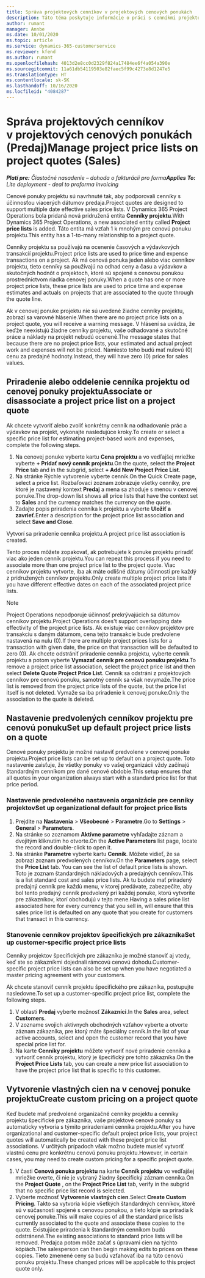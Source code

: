 ```yaml
---
title: Správa projektových cenníkov v projektových cenových ponukách
description: Táto téma poskytuje informácie o práci s cenníkmi projektov v cenových ponukách. (Sales)
author: rumant
manager: Annbe
ms.date: 10/01/2020
ms.topic: article
ms.service: dynamics-365-customerservice
ms.reviewer: kfend
ms.author: rumant
ms.openlocfilehash: 4013d2e8cc0d2329f824a17484ee6f4a054a390e
ms.sourcegitcommit: 11a61db54119503e82faec5f99c4273e8d1247e5
ms.translationtype: HT
ms.contentlocale: sk-SK
ms.lasthandoff: 10/16/2020
ms.locfileid: "4084287"
---
```

# <a name="manage-project-price-lists-on-project-quotes-sales"></a><span data-ttu-id="3d887-104">Správa projektových cenníkov v projektových cenových ponukách (Predaj)</span><span class="sxs-lookup"><span data-stu-id="3d887-104">Manage project price lists on project quotes (Sales)</span></span>

<span data-ttu-id="3d887-105">_**Platí pre:** Čiastočné nasadenie – dohoda o fakturácii pro forma_</span><span class="sxs-lookup"><span data-stu-id="3d887-105">_**Applies To:** Lite deployment - deal to proforma invoicing_</span></span>

<span data-ttu-id="3d887-106">Cenové ponuky projektu sú navrhnuté tak, aby podporovali cenníky s účinnosťou viacerých dátumov predaja.</span><span class="sxs-lookup"><span data-stu-id="3d887-106">Project quotes are designed to support multiple date effective sales price lists.</span></span> <span data-ttu-id="3d887-107">V Dynamics 365 Project Operations bola pridaná nová pridružená entita **Cenníky projektu**.</span><span class="sxs-lookup"><span data-stu-id="3d887-107">With Dynamics 365 Project Operations, a new associated entity called **Project price lists** is added.</span></span> <span data-ttu-id="3d887-108">Táto entita má vzťah 1 k mnohým pre cenovú ponuku projektu.</span><span class="sxs-lookup"><span data-stu-id="3d887-108">This entity has a 1-to-many relationship to a project quote.</span></span>

<span data-ttu-id="3d887-109">Cenníky projektu sa používajú na ocenenie časových a výdavkových transakcií projektu.</span><span class="sxs-lookup"><span data-stu-id="3d887-109">Project price lists are used to price time and expense transactions on a project.</span></span> <span data-ttu-id="3d887-110">Ak má cenová ponuka jeden alebo viac cenníkov projektu, tieto cenníky sa používajú na odhad ceny a času a výdavkov a skutočných hodnôt o projektoch, ktoré sú spojené s cenovou ponukou prostredníctvom riadka cenovej ponuky.</span><span class="sxs-lookup"><span data-stu-id="3d887-110">When a quote has one or more project price lists, these price lists are used to price time and expense estimates and actuals on projects that are associated to the quote through the quote line.</span></span>

<span data-ttu-id="3d887-111">Ak v cenovej ponuke projektu nie sú uvedené žiadne cenníky projektu, zobrazí sa varovné hlásenie.</span><span class="sxs-lookup"><span data-stu-id="3d887-111">When there are no project price lists on a project quote, you will receive a warning message.</span></span> <span data-ttu-id="3d887-112">V hlásení sa uvádza, že keďže neexistujú žiadne cenníky projektu, vaše odhadované a skutočné práce a náklady na projekt nebudú ocenené.</span><span class="sxs-lookup"><span data-stu-id="3d887-112">The message states that because there are no project price lists, your estimated and actual project work and expenses will not be priced.</span></span> <span data-ttu-id="3d887-113">Namiesto toho budú mať nulovú (0) cenu za predajné hodnoty.</span><span class="sxs-lookup"><span data-stu-id="3d887-113">Instead, they will have zero (0) price for sales values.</span></span>

## <a name="associate-or-disassociate-a-project-price-list-on-a-project-quote"></a><span data-ttu-id="3d887-114">Priradenie alebo oddelenie cenníka projektu od cenovej ponuky projektu</span><span class="sxs-lookup"><span data-stu-id="3d887-114">Associate or disassociate a project price list on a project quote</span></span>

<span data-ttu-id="3d887-115">Ak chcete vytvoriť alebo zvoliť konkrétny cenník na odhadovanie prác a výdavkov na projekt, vykonajte nasledujúce kroky.</span><span class="sxs-lookup"><span data-stu-id="3d887-115">To create or select a specific price list for estimating project-based work and expenses, complete the following steps.</span></span>

1. <span data-ttu-id="3d887-116">Na cenovej ponuke vyberte kartu **Cena projektu** a vo vedľajšej mriežke vyberte **+ Pridať nový cenník projektu**.</span><span class="sxs-lookup"><span data-stu-id="3d887-116">On the quote, select the **Project Price** tab and in the subgrid, select **+ Add New Project Price List**.</span></span>
2. <span data-ttu-id="3d887-117">Na stránke Rýchle vytvorenie vyberte cenník.</span><span class="sxs-lookup"><span data-stu-id="3d887-117">On the Quick Create page, select a price list.</span></span> <span data-ttu-id="3d887-118">Rozbaľovací zoznam zobrazuje všetky cenníky, pre ktoré je nastavený kontext **Predaj** a mena sa zhoduje s menou v cenovej ponuke.</span><span class="sxs-lookup"><span data-stu-id="3d887-118">The drop-down list shows all price lists that have the context set to **Sales** and the currency matches the currency on the quote.</span></span>
4. <span data-ttu-id="3d887-119">Zadajte popis priradenia cenníka k projektu a vyberte **Uložiť a zavrieť**.</span><span class="sxs-lookup"><span data-stu-id="3d887-119">Enter a description for the project price list association and select **Save and Close**.</span></span>

<span data-ttu-id="3d887-120">Vytvorí sa priradenie cenníka projektu.</span><span class="sxs-lookup"><span data-stu-id="3d887-120">A project price list association is created.</span></span>

<span data-ttu-id="3d887-121">Tento proces môžete zopakovať, ak potrebujete k ponuke projektu priradiť viac ako jeden cenník projektu.</span><span class="sxs-lookup"><span data-stu-id="3d887-121">You can repeat this process if you need to associate more than one project price list to the project quote.</span></span> <span data-ttu-id="3d887-122">Viac cenníkov projektu vytvorte, iba ak máte odlišné dátumy účinnosti pre každý z pridružených cenníkov projektu.</span><span class="sxs-lookup"><span data-stu-id="3d887-122">Only create multiple project price lists if you have different effective dates on each of the associated project price lists.</span></span>

> [!NOTE]
> <span data-ttu-id="3d887-123">Project Operations nepodporuje účinnosť prekrývajúcich sa dátumov cenníkov projektu.</span><span class="sxs-lookup"><span data-stu-id="3d887-123">Project Operations does't support overlapping date effectivity of the project price lists.</span></span> <span data-ttu-id="3d887-124">Ak existuje viac cenníkov projektov pre transakciu s daným dátumom, cena tejto transakcie bude predvolene nastavená na nulu (0).</span><span class="sxs-lookup"><span data-stu-id="3d887-124">If there are multiple project prices lists for a transaction with given date, the price on that transaction will be defaulted to zero (0).</span></span>
<span data-ttu-id="3d887-125">Ak chcete odstrániť priradenie cenníka projektu, vyberte cenník projektu a potom vyberte **Vymazať cenník pre cenovú ponuku projektu**.</span><span class="sxs-lookup"><span data-stu-id="3d887-125">To remove a project price list association, select the project price list and then select **Delete Quote Project Price List**.</span></span> <span data-ttu-id="3d887-126">Cenník sa odstráni z projektových cenníkov pre cenovú ponuku, samotný cenník sa však nevymaže.</span><span class="sxs-lookup"><span data-stu-id="3d887-126">The price list is removed from the project price lists of the quote, but the price list itself is not deleted.</span></span> <span data-ttu-id="3d887-127">Vymaže sa iba priradenie k cenovej ponuke.</span><span class="sxs-lookup"><span data-stu-id="3d887-127">Only the association to the quote is deleted.</span></span>

## <a name="set-up-default-project-price-lists-on-a-quote"></a><span data-ttu-id="3d887-128">Nastavenie predvolených cenníkov projektu pre cenovú ponuku</span><span class="sxs-lookup"><span data-stu-id="3d887-128">Set up default project price lists on a quote</span></span>

<span data-ttu-id="3d887-129">Cenové ponuky projektu je možné nastaviť predvolene v cenovej ponuke projektu.</span><span class="sxs-lookup"><span data-stu-id="3d887-129">Project price lists can be set up to default on a project quote.</span></span> <span data-ttu-id="3d887-130">Toto nastavenie zaisťuje, že všetky ponuky vo vašej organizácii vždy začínajú štandardným cenníkom pre dané cenové obdobie.</span><span class="sxs-lookup"><span data-stu-id="3d887-130">This setup ensures that all quotes in your organization always start with a standard price list for that price period.</span></span>

### <a name="set-up-organizational-default-for-project-price-lists"></a><span data-ttu-id="3d887-131">Nastavenie predvoleného nastavenia organizácie pre cenníky projektov</span><span class="sxs-lookup"><span data-stu-id="3d887-131">Set up organizational default for project price lists</span></span>

1. <span data-ttu-id="3d887-132">Prejdite na **Nastavenia** > **Všeobecné** > **Parametre**.</span><span class="sxs-lookup"><span data-stu-id="3d887-132">Go to **Settings** > **General** > **Parameters**.</span></span>
2. <span data-ttu-id="3d887-133">Na stránke so zoznamom **Aktívne parametre** vyhľadajte záznam a dvojitým kliknutím ho otvorte.</span><span class="sxs-lookup"><span data-stu-id="3d887-133">On the **Active Parameters** list page, locate the record and double-click to open it.</span></span> 
3. <span data-ttu-id="3d887-134">Na stránke **Parametre** vyberte kartu **Cenník**. Môžete vidieť, že sa zobrazí zoznam predvolených cenníkov.</span><span class="sxs-lookup"><span data-stu-id="3d887-134">On the **Parameters** page, select the **Price List** tab. You can see the list of default price lists is shown.</span></span> <span data-ttu-id="3d887-135">Toto je zoznam štandardných nákladových a predajných cenníkov.</span><span class="sxs-lookup"><span data-stu-id="3d887-135">This is a list standard cost and sales price lists.</span></span> <span data-ttu-id="3d887-136">Ak tu budete mať priradený predajný cenník pre každú menu, v ktorej predávate, zabezpečíte, aby bol tento predajný cenník predvolený pri každej ponuke, ktorú vytvoríte pre zákazníkov, ktorí obchodujú v tejto mene.</span><span class="sxs-lookup"><span data-stu-id="3d887-136">Having a sales price list associated here for every currency that you sell in, will ensure that this sales price list is defaulted on any quote that you create for customers that transact in this currency.</span></span>

### <a name="set-up-customer-specific-project-price-lists"></a><span data-ttu-id="3d887-137">Stanovenie cenníkov projektov špecifických pre zákazníka</span><span class="sxs-lookup"><span data-stu-id="3d887-137">Set up customer-specific project price lists</span></span>

<span data-ttu-id="3d887-138">Cenníky projektov špecifických pre zákazníka je možné stanoviť aj vtedy, keď ste so zákazníkmi dojednali rámcovú cenovú dohodu.</span><span class="sxs-lookup"><span data-stu-id="3d887-138">Customer-specific project price lists can also be set up when you have negotiated a master pricing agreement with your customers.</span></span>

<span data-ttu-id="3d887-139">Ak chcete stanoviť cenník projektu špecifického pre zákazníka, postupujte nasledovne.</span><span class="sxs-lookup"><span data-stu-id="3d887-139">To set up a customer-specific project price list, complete the following steps.</span></span>

1. <span data-ttu-id="3d887-140">V oblasti **Predaj** vyberte možnosť **Zákazníci**.</span><span class="sxs-lookup"><span data-stu-id="3d887-140">In the **Sales** area, select **Customers**.</span></span>
2. <span data-ttu-id="3d887-141">V zozname svojich aktívnych obchodných vzťahov vyberte a otvorte záznam zákazníka, pre ktorý máte špeciálny cenník.</span><span class="sxs-lookup"><span data-stu-id="3d887-141">In the list of your active accounts, select and open the customer record that you have special price list for.</span></span>
3. <span data-ttu-id="3d887-142">Na karte **Cenníky projektu** môžete vytvoriť nové priradenie cenníka a vytvoriť cenník projektu, ktorý je špecifický pre tohto zákazníka.</span><span class="sxs-lookup"><span data-stu-id="3d887-142">On the **Project Price Lists** tab, you can create a new price list association to have the project price list that is specific to this customer.</span></span>

## <a name="create-custom-pricing-on-a-project-quote"></a><span data-ttu-id="3d887-143">Vytvorenie vlastných cien na v cenovej ponuke projektu</span><span class="sxs-lookup"><span data-stu-id="3d887-143">Create custom pricing on a project quote</span></span>

<span data-ttu-id="3d887-144">Keď budete mať predvolené organizačné cenníky projektu a cenníky projektu špecifické pre zákazníka, vaše projektové cenové ponuky sa automaticky vytvoria s týmito priradeniami cenníka projektu.</span><span class="sxs-lookup"><span data-stu-id="3d887-144">After you have organizational and customer-specific default project price lists, your project quotes will automatically be created with these project price list associations.</span></span> <span data-ttu-id="3d887-145">V určitých prípadoch však možno budete musieť vytvoriť vlastnú cenu pre konkrétnu cenovú ponuku projektu.</span><span class="sxs-lookup"><span data-stu-id="3d887-145">However, in certain cases, you may need to create custom pricing for a specific project quote.</span></span> 

1. <span data-ttu-id="3d887-146">V časti **Cenová ponuka projektu** na karte **Cenník projektu** vo vedľajšej mriežke overte, či nie je vybraný žiadny špecifický záznam cenníka.</span><span class="sxs-lookup"><span data-stu-id="3d887-146">On the **Project Quote** , on the **Project Price List** tab, verify in the subgrid that no specific price list record is selected.</span></span>
2. <span data-ttu-id="3d887-147">Vyberte možnosť **Vytvorenie vlastných cien**.</span><span class="sxs-lookup"><span data-stu-id="3d887-147">Select **Create Custom Pricing**.</span></span> <span data-ttu-id="3d887-148">Takto sa vytvoria kópie všetkých štandardných cenníkov, ktoré sú v súčasnosti spojené s cenovou ponukou, a tieto kópie sa priradia k cenovej ponuke.</span><span class="sxs-lookup"><span data-stu-id="3d887-148">This will make copies of all the standard price lists currently associated to the quote and associate these copies to the quote.</span></span> <span data-ttu-id="3d887-149">Existujúce priradenia k štandardným cenníkom budú odstránené.</span><span class="sxs-lookup"><span data-stu-id="3d887-149">The existing associations to standard price lists will be removed.</span></span> <span data-ttu-id="3d887-150">Predajca potom môže začať s úpravami cien na týchto kópiách.</span><span class="sxs-lookup"><span data-stu-id="3d887-150">The salesperson can then begin making edits to prices on these copies.</span></span> <span data-ttu-id="3d887-151">Tieto zmenené ceny sa budú vzťahovať iba na túto cenovú ponuku projektu.</span><span class="sxs-lookup"><span data-stu-id="3d887-151">These changed prices will be applicable to this project quote only.</span></span>
